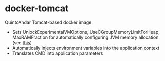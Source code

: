 # docker-tomcat

QuintoAndar Tomcat-based docker image.

* Sets UnlockExperimentalVMOptions, UseCGroupMemoryLimitForHeap, MaxRAMFraction for automatically configuring JVM memory allocation (see [this](https://blogs.oracle.com/java-platform-group/java-se-support-for-docker-cpu-and-memory-limits))
* Automatically injects environment variables into the application context
* Translates CMD into application parameters

